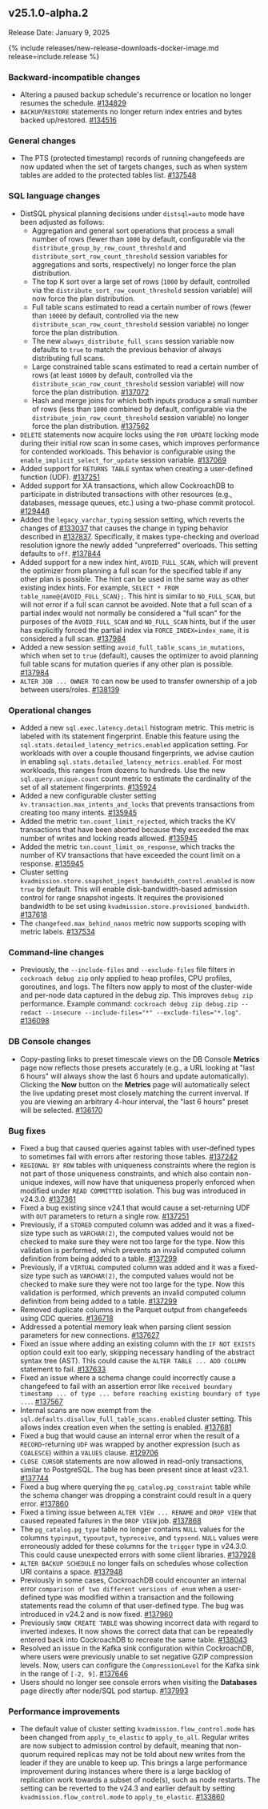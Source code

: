 ## v25.1.0-alpha.2

Release Date: January 9, 2025

{% include releases/new-release-downloads-docker-image.md release=include.release %}

<h3 id="v25-1-0-alpha-2-backward-incompatible-changes">Backward-incompatible changes</h3>

- Altering a paused backup schedule's recurrence or location no longer resumes the schedule. [#134829][#134829]
- `BACKUP`/`RESTORE` statements no longer return index entries and bytes backed up/restored. [#134516][#134516]

<h3 id="v25-1-0-alpha-2-general-changes">General changes</h3>

- The PTS (protected timestamp) records of running changefeeds are now updated when the set of targets changes, such as when system tables are added to the protected tables list. [#137548][#137548]

<h3 id="v25-1-0-alpha-2-sql-language-changes">SQL language changes</h3>

- DistSQL physical planning decisions under `distsql=auto` mode have been adjusted as follows: 
	- Aggregation and general sort operations that process a small number of rows (fewer than `1000` by default, configurable via the `distribute_group_by_row_count_threshold` and `distribute_sort_row_count_threshold` session variables for aggregations and sorts, respectively) no longer force the plan distribution.
	- The top K sort over a large set of rows (`1000` by default, controlled via the `distribute_sort_row_count_threshold` session variable) will now force the plan distribution.
	- Full table scans estimated to read a certain number of rows (fewer than `10000` by default, controlled via the new `distribute_scan_row_count_threshold` session variable) no longer force the plan distribution.
	- The new `always_distribute_full_scans` session variable now defaults to `true` to match the previous behavior of always distributing full scans.
	- Large constrained table scans estimated to read a certain number of rows (at least `10000` by default, controlled via the `distribute_scan_row_count_threshold` session variable) will now force the plan distribution. [#137072][#137072]
	- Hash and merge joins for which both inputs produce a small number of rows (less than `1000` combined by default, configurable via the `distribute_join_row_count_threshold` session variable) no longer force the plan distribution. [#137562][#137562]
- `DELETE` statements now acquire locks using the `FOR UPDATE` locking mode during their initial row scan in some cases, which improves performance for contended workloads. This behavior is configurable using the `enable_implicit_select_for_update` session variable. [#137069][#137069]
- Added support for `RETURNS TABLE` syntax when creating a user-defined function (UDF). [#137251][#137251]
- Added support for XA transactions, which allow CockroachDB to participate in distributed transactions with other resources (e.g., databases, message queues, etc.) using a two-phase commit protocol. [#129448][#129448]
- Added the `legacy_varchar_typing` session setting, which reverts the changes of [#133037](https://github.com/cockroachdb/cockroach/pull/133037) that causes the change in typing behavior described in [#137837](https://github.com/cockroachdb/cockroach/pull/137837). Specifically, it makes type-checking and overload resolution ignore the newly added "unpreferred" overloads. This setting defaults to `off`. [#137844][#137844]
- Added support for a new index hint, `AVOID_FULL_SCAN`, which will prevent the optimizer from planning a full scan for the specified table if any other plan is possible. The hint can be used in the same way as other existing index hints. For example, `SELECT * FROM table_name@{AVOID_FULL_SCAN};`. This hint is similar to `NO_FULL_SCAN`, but will not error if a full scan cannot be avoided. Note that a full scan of a partial index would not normally be considered a "full scan" for the purposes of the `AVOID_FULL_SCAN` and `NO_FULL_SCAN` hints, but if the user has explicitly forced the partial index via `FORCE_INDEX=index_name`, it is considered a full scan. [#137984][#137984]
- Added a new session setting `avoid_full_table_scans_in_mutations`, which when set to `true` (default), causes the optimizer to avoid planning full table scans for mutation queries if any other plan is possible. [#137984][#137984]
- `ALTER JOB ... OWNER TO` can now be used to transfer ownership of a job between users/roles. [#138139][#138139]

<h3 id="v25-1-0-alpha-2-operational-changes">Operational changes</h3>

- Added a new `sql.exec.latency.detail` histogram metric. This metric is labeled with its statement fingerprint. Enable this feature using the `sql.stats.detailed_latency_metrics.enabled` application setting. For workloads with over a couple thousand fingerprints, we advise caution in enabling `sql.stats.detailed_latency_metrics.enabled`. For most workloads, this ranges from dozens to hundreds. Use the new `sql.query.unique.count` count metric to estimate the cardinality of the set of all statement fingerprints. [#135924][#135924]
- Added a new configurable cluster setting `kv.transaction.max_intents_and_locks` that prevents transactions from creating too many intents. [#135945][#135945]
- Added the metric `txn.count_limit_rejected`, which tracks the KV transactions that have been aborted because they exceeded the max number of writes and locking reads allowed. [#135945][#135945]
- Added the metric `txn.count_limit_on_response`, which tracks the number of KV transactions that have exceeded the count limit on a response. [#135945][#135945]
- Cluster setting `kvadmission.store.snapshot_ingest_bandwidth_control.enabled` is now `true` by default. This will enable disk-bandwidth-based admission control for range snapshot ingests. It requires the provisioned bandwidth to be set using `kvadmission.store.provisioned_bandwidth`. [#137618][#137618]
- The `changefeed.max_behind_nanos` metric now supports scoping with metric labels. [#137534][#137534]

<h3 id="v25-1-0-alpha-2-command-line-changes">Command-line changes</h3>

- Previously, the `--include-files` and `--exclude-files` file filters in `cockroach debug zip` only applied to heap profiles, CPU profiles, goroutines, and logs. The filters now apply to most of the cluster-wide and per-node data captured in the debug zip. This improves `debug zip` performance. Example command: `cockroach debug zip debug.zip --redact --insecure --include-files="*" --exclude-files="*.log"`. [#136098][#136098]

<h3 id="v25-1-0-alpha-2-db-console-changes">DB Console changes</h3>

- Copy-pasting links to preset timescale views on the DB Console **Metrics** page now reflects those presets accurately (e.g., a URL looking at "last 6 hours" will always show the last 6 hours and update automatically). Clicking the **Now** button on the **Metrics** page will automatically select the live updating preset most closely matching the current inverval. If you are viewing an arbitrary 4-hour interval, the "last 6 hours" preset will be selected. [#136170][#136170]

<h3 id="v25-1-0-alpha-2-bug-fixes">Bug fixes</h3>

- Fixed a bug that caused queries against tables with user-defined types to sometimes fail with errors after restoring those tables. [#137242][#137242]
- `REGIONAL BY ROW` tables with uniqueness constraints where the region is not part of those uniqueness constraints, and which also contain non-unique indexes, will now have that uniqueness properly enforced when modified under `READ COMMITTED` isolation. This bug was introduced in v24.3.0. [#137361][#137361]
- Fixed a bug existing since v24.1 that would cause a set-returning UDF with `OUT` parameters to return a single row. [#137251][#137251]
- Previously, if a `STORED` computed column was added and it was a fixed-size type such as `VARCHAR(2)`, the computed values would not be checked to make sure they were not too large for the type. Now this validation is performed, which prevents an invalid computed column definition from being added to a table. [#137299][#137299]
- Previously, if a `VIRTUAL` computed column was added and it was a fixed-size type such as `VARCHAR(2)`, the computed values would not be checked to make sure they were not too large for the type. Now this validation is performed, which prevents an invalid computed column definition from being added to a table. [#137299][#137299]
- Removed duplicate columns in the Parquet output from changefeeds using CDC queries. [#136718][#136718]
- Addressed a potential memory leak when parsing client session parameters for new connections. [#137627][#137627]
- Fixed an issue where adding an existing column with the `IF NOT EXISTS` option could exit too early, skipping necessary handling of the abstract syntax tree (AST). This could cause the `ALTER TABLE ... ADD COLUMN` statement to fail. [#137633][#137633]
- Fixed an issue where a schema change could incorrectly cause a changefeed to fail with an assertion error like `received boundary timestamp ... of type ... before reaching existing boundary of type ...`. [#137567][#137567]
- Internal scans are now exempt from the `sql.defaults.disallow_full_table_scans.enabled` cluster setting. This allows index creation even when the setting is enabled. [#137681][#137681]
- Fixed a bug that would cause an internal error when the result of a `RECORD`-returning `UDF` was wrapped by another expression (such as `COALESCE`) within a `VALUES` clause. [#129706][#129706]
- `CLOSE CURSOR` statements are now allowed in read-only transactions, similar to PostgreSQL. The bug has been present since at least v23.1. [#137744][#137744]
- Fixed a bug where querying the `pg_catalog.pg_constraint` table while the schema changer was dropping a constraint could result in a query error. [#137860][#137860]
- Fixed a timing issue between `ALTER VIEW ... RENAME` and `DROP VIEW` that caused repeated failures in the `DROP VIEW` job. [#137868][#137868]
- The `pg_catalog.pg_type` table no longer contains `NULL` values for the columns `typinput`, `typoutput`, `typreceive`, and `typsend`. `NULL` values were erroneously added for these columns for the `trigger` type in v24.3.0. This could cause unexpected errors with some client libraries. [#137928][#137928]
- `ALTER BACKUP SCHEDULE` no longer fails on schedules whose collection URI contains a space. [#137948][#137948]
- Previously in some cases, CockroachDB could encounter an internal error `comparison of two different versions of enum` when a user-defined type was modified within a transaction and the following statements read the column of that user-defined type. The bug was introduced in v24.2 and is now fixed. [#137960][#137960]
- Previously `SHOW CREATE TABLE` was showing incorrect data with regard to inverted indexes. It now shows the correct data that can be repeatedly entered back into CockroachDB to recreate the same table. [#138043][#138043]
- Resolved an issue in the Kafka sink configuration within CockroachDB, where users were previously unable to set negative GZIP compression levels. Now, users can configure the `CompressionLevel` for the Kafka sink in the range of `[-2, 9]`. [#137646][#137646]
- Users should no longer see console errors when visiting the **Databases** page directly after node/SQL pod startup. [#137993][#137993]

<h3 id="v25-1-0-alpha-2-performance-improvements">Performance improvements</h3>

- The default value of cluster setting `kvadmission.flow_control.mode` has been changed from `apply_to_elastic` to `apply_to_all`. Regular writes are now subject to admission control by default, meaning that non-quorum required replicas may not be told about new writes from the leader if they are unable to keep up. This brings a large performance improvement during instances where there is a large backlog of replication work towards a subset of node(s), such as node restarts. The setting can be reverted to the v24.3 and earlier default by setting `kvadmission.flow_control.mode` to `apply_to_elastic`. [#133860][#133860]

[#129448]: https://github.com/cockroachdb/cockroach/pull/129448
[#129706]: https://github.com/cockroachdb/cockroach/pull/129706
[#133860]: https://github.com/cockroachdb/cockroach/pull/133860
[#134516]: https://github.com/cockroachdb/cockroach/pull/134516
[#134829]: https://github.com/cockroachdb/cockroach/pull/134829
[#135924]: https://github.com/cockroachdb/cockroach/pull/135924
[#135945]: https://github.com/cockroachdb/cockroach/pull/135945
[#136098]: https://github.com/cockroachdb/cockroach/pull/136098
[#136170]: https://github.com/cockroachdb/cockroach/pull/136170
[#136718]: https://github.com/cockroachdb/cockroach/pull/136718
[#137069]: https://github.com/cockroachdb/cockroach/pull/137069
[#137072]: https://github.com/cockroachdb/cockroach/pull/137072
[#137080]: https://github.com/cockroachdb/cockroach/pull/137080
[#137216]: https://github.com/cockroachdb/cockroach/pull/137216
[#137242]: https://github.com/cockroachdb/cockroach/pull/137242
[#137251]: https://github.com/cockroachdb/cockroach/pull/137251
[#137277]: https://github.com/cockroachdb/cockroach/pull/137277
[#137278]: https://github.com/cockroachdb/cockroach/pull/137278
[#137299]: https://github.com/cockroachdb/cockroach/pull/137299
[#137311]: https://github.com/cockroachdb/cockroach/pull/137311
[#137312]: https://github.com/cockroachdb/cockroach/pull/137312
[#137361]: https://github.com/cockroachdb/cockroach/pull/137361
[#137432]: https://github.com/cockroachdb/cockroach/pull/137432
[#137534]: https://github.com/cockroachdb/cockroach/pull/137534
[#137548]: https://github.com/cockroachdb/cockroach/pull/137548
[#137562]: https://github.com/cockroachdb/cockroach/pull/137562
[#137567]: https://github.com/cockroachdb/cockroach/pull/137567
[#137618]: https://github.com/cockroachdb/cockroach/pull/137618
[#137627]: https://github.com/cockroachdb/cockroach/pull/137627
[#137633]: https://github.com/cockroachdb/cockroach/pull/137633
[#137641]: https://github.com/cockroachdb/cockroach/pull/137641
[#137646]: https://github.com/cockroachdb/cockroach/pull/137646
[#137681]: https://github.com/cockroachdb/cockroach/pull/137681
[#137744]: https://github.com/cockroachdb/cockroach/pull/137744
[#137748]: https://github.com/cockroachdb/cockroach/pull/137748
[#137751]: https://github.com/cockroachdb/cockroach/pull/137751
[#137752]: https://github.com/cockroachdb/cockroach/pull/137752
[#137754]: https://github.com/cockroachdb/cockroach/pull/137754
[#137755]: https://github.com/cockroachdb/cockroach/pull/137755
[#137831]: https://github.com/cockroachdb/cockroach/pull/137831
[#137844]: https://github.com/cockroachdb/cockroach/pull/137844
[#137850]: https://github.com/cockroachdb/cockroach/pull/137850
[#137860]: https://github.com/cockroachdb/cockroach/pull/137860
[#137868]: https://github.com/cockroachdb/cockroach/pull/137868
[#137927]: https://github.com/cockroachdb/cockroach/pull/137927
[#137928]: https://github.com/cockroachdb/cockroach/pull/137928
[#137930]: https://github.com/cockroachdb/cockroach/pull/137930
[#137948]: https://github.com/cockroachdb/cockroach/pull/137948
[#137960]: https://github.com/cockroachdb/cockroach/pull/137960
[#137984]: https://github.com/cockroachdb/cockroach/pull/137984
[#137993]: https://github.com/cockroachdb/cockroach/pull/137993
[#138043]: https://github.com/cockroachdb/cockroach/pull/138043
[#138139]: https://github.com/cockroachdb/cockroach/pull/138139
[05f8645d4]: https://github.com/cockroachdb/cockroach/commit/05f8645d4
[0c54b58e4]: https://github.com/cockroachdb/cockroach/commit/0c54b58e4
[0ed446640]: https://github.com/cockroachdb/cockroach/commit/0ed446640
[17f161901]: https://github.com/cockroachdb/cockroach/commit/17f161901
[1859d7674]: https://github.com/cockroachdb/cockroach/commit/1859d7674
[47771b169]: https://github.com/cockroachdb/cockroach/commit/47771b169
[51b3f09b0]: https://github.com/cockroachdb/cockroach/commit/51b3f09b0
[7c758d431]: https://github.com/cockroachdb/cockroach/commit/7c758d431
[876036c5f]: https://github.com/cockroachdb/cockroach/commit/876036c5f
[8cb26df65]: https://github.com/cockroachdb/cockroach/commit/8cb26df65
[95025dbd5]: https://github.com/cockroachdb/cockroach/commit/95025dbd5
[9c5816acf]: https://github.com/cockroachdb/cockroach/commit/9c5816acf
[a1de65ee3]: https://github.com/cockroachdb/cockroach/commit/a1de65ee3
[a8d331eef]: https://github.com/cockroachdb/cockroach/commit/a8d331eef
[ae04da909]: https://github.com/cockroachdb/cockroach/commit/ae04da909
[ae3ea37f5]: https://github.com/cockroachdb/cockroach/commit/ae3ea37f5
[aefb58262]: https://github.com/cockroachdb/cockroach/commit/aefb58262
[c34f407ee]: https://github.com/cockroachdb/cockroach/commit/c34f407ee
[c67e40dbf]: https://github.com/cockroachdb/cockroach/commit/c67e40dbf
[d81743d9b]: https://github.com/cockroachdb/cockroach/commit/d81743d9b
[db826f826]: https://github.com/cockroachdb/cockroach/commit/db826f826
[e8d19c442]: https://github.com/cockroachdb/cockroach/commit/e8d19c442
[ef1ff4e15]: https://github.com/cockroachdb/cockroach/commit/ef1ff4e15
